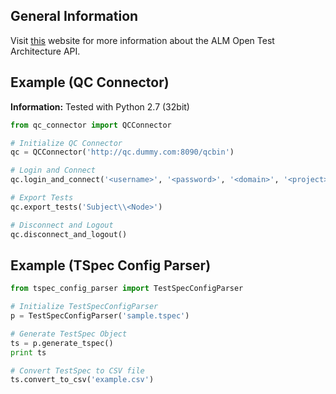 ## General Information

Visit <a href="http://alm-help.saas.hp.com/en/12.50/api_refs/ota/">this</a> website for more information about the ALM Open Test Architecture API.

## Example (QC Connector)

<b>Information:</b> Tested with Python 2.7 (32bit)

```python
from qc_connector import QCConnector

# Initialize QC Connector
qc = QCConnector('http://qc.dummy.com:8090/qcbin')

# Login and Connect
qc.login_and_connect('<username>', '<password>', '<domain>', '<project>')

# Export Tests
qc.export_tests('Subject\\<Node>')

# Disconnect and Logout
qc.disconnect_and_logout()
```

## Example (TSpec Config Parser)

```python
from tspec_config_parser import TestSpecConfigParser

# Initialize TestSpecConfigParser
p = TestSpecConfigParser('sample.tspec')

# Generate TestSpec Object
ts = p.generate_tspec()
print ts

# Convert TestSpec to CSV file
ts.convert_to_csv('example.csv')
```
